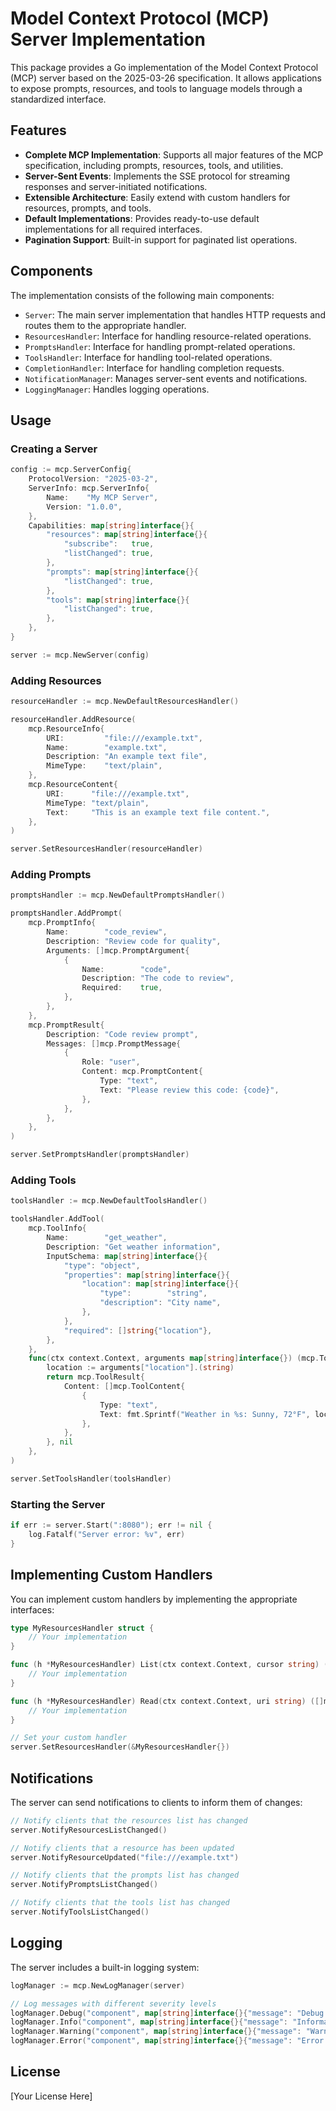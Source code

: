 # Model Context Protocol (MCP) Server Implementation

This package provides a Go implementation of the Model Context Protocol (MCP) server based on the 2025-03-26 specification. It allows applications to expose prompts, resources, and tools to language models through a standardized interface.

## Features

- **Complete MCP Implementation**: Supports all major features of the MCP specification, including prompts, resources, tools, and utilities.
- **Server-Sent Events**: Implements the SSE protocol for streaming responses and server-initiated notifications.
- **Extensible Architecture**: Easily extend with custom handlers for resources, prompts, and tools.
- **Default Implementations**: Provides ready-to-use default implementations for all required interfaces.
- **Pagination Support**: Built-in support for paginated list operations.

## Components

The implementation consists of the following main components:

- `Server`: The main server implementation that handles HTTP requests and routes them to the appropriate handler.
- `ResourcesHandler`: Interface for handling resource-related operations.
- `PromptsHandler`: Interface for handling prompt-related operations.
- `ToolsHandler`: Interface for handling tool-related operations.
- `CompletionHandler`: Interface for handling completion requests.
- `NotificationManager`: Manages server-sent events and notifications.
- `LoggingManager`: Handles logging operations.

## Usage

### Creating a Server

```go
config := mcp.ServerConfig{
    ProtocolVersion: "2025-03-2",
    ServerInfo: mcp.ServerInfo{
        Name:    "My MCP Server",
        Version: "1.0.0",
    },
    Capabilities: map[string]interface{}{
        "resources": map[string]interface{}{
            "subscribe":   true,
            "listChanged": true,
        },
        "prompts": map[string]interface{}{
            "listChanged": true,
        },
        "tools": map[string]interface{}{
            "listChanged": true,
        },
    },
}

server := mcp.NewServer(config)
```

### Adding Resources

```go
resourceHandler := mcp.NewDefaultResourcesHandler()

resourceHandler.AddResource(
    mcp.ResourceInfo{
        URI:         "file:///example.txt",
        Name:        "example.txt",
        Description: "An example text file",
        MimeType:    "text/plain",
    },
    mcp.ResourceContent{
        URI:      "file:///example.txt",
        MimeType: "text/plain",
        Text:     "This is an example text file content.",
    },
)

server.SetResourcesHandler(resourceHandler)
```

### Adding Prompts

```go
promptsHandler := mcp.NewDefaultPromptsHandler()

promptsHandler.AddPrompt(
    mcp.PromptInfo{
        Name:        "code_review",
        Description: "Review code for quality",
        Arguments: []mcp.PromptArgument{
            {
                Name:        "code",
                Description: "The code to review",
                Required:    true,
            },
        },
    },
    mcp.PromptResult{
        Description: "Code review prompt",
        Messages: []mcp.PromptMessage{
            {
                Role: "user",
                Content: mcp.PromptContent{
                    Type: "text",
                    Text: "Please review this code: {code}",
                },
            },
        },
    },
)

server.SetPromptsHandler(promptsHandler)
```

### Adding Tools

```go
toolsHandler := mcp.NewDefaultToolsHandler()

toolsHandler.AddTool(
    mcp.ToolInfo{
        Name:        "get_weather",
        Description: "Get weather information",
        InputSchema: map[string]interface{}{
            "type": "object",
            "properties": map[string]interface{}{
                "location": map[string]interface{}{
                    "type":        "string",
                    "description": "City name",
                },
            },
            "required": []string{"location"},
        },
    },
    func(ctx context.Context, arguments map[string]interface{}) (mcp.ToolResult, error) {
        location := arguments["location"].(string)
        return mcp.ToolResult{
            Content: []mcp.ToolContent{
                {
                    Type: "text",
                    Text: fmt.Sprintf("Weather in %s: Sunny, 72°F", location),
                },
            },
        }, nil
    },
)

server.SetToolsHandler(toolsHandler)
```

### Starting the Server

```go
if err := server.Start(":8080"); err != nil {
    log.Fatalf("Server error: %v", err)
}
```

## Implementing Custom Handlers

You can implement custom handlers by implementing the appropriate interfaces:

```go
type MyResourcesHandler struct {
    // Your implementation
}

func (h *MyResourcesHandler) List(ctx context.Context, cursor string) ([]mcp.ResourceInfo, string, error) {
    // Your implementation
}

func (h *MyResourcesHandler) Read(ctx context.Context, uri string) ([]mcp.ResourceContent, error) {
    // Your implementation
}

// Set your custom handler
server.SetResourcesHandler(&MyResourcesHandler{})
```

## Notifications

The server can send notifications to clients to inform them of changes:

```go
// Notify clients that the resources list has changed
server.NotifyResourcesListChanged()

// Notify clients that a resource has been updated
server.NotifyResourceUpdated("file:///example.txt")

// Notify clients that the prompts list has changed
server.NotifyPromptsListChanged()

// Notify clients that the tools list has changed
server.NotifyToolsListChanged()
```

## Logging

The server includes a built-in logging system:

```go
logManager := mcp.NewLogManager(server)

// Log messages with different severity levels
logManager.Debug("component", map[string]interface{}{"message": "Debug information"})
logManager.Info("component", map[string]interface{}{"message": "Information"})
logManager.Warning("component", map[string]interface{}{"message": "Warning"})
logManager.Error("component", map[string]interface{}{"message": "Error occurred", "error": "details"})
```

## License

[Your License Here]
